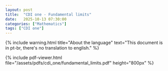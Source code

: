 ```yaml
---
layout: post
title:  "CDI one - Fundamental limits"
date:   2025-10-13 07:30:00
categories: ["Mathematics"]
tags: ["CDI one"]
---
```


{% include warning.html 
   title="About the language" 
   text="This document is in pt-br, there's no translation to english." %}
   
{% include pdf-viewer.html file="/assets/pdfs/cdi_one/fundamental_limits.pdf" height="800px" %}
